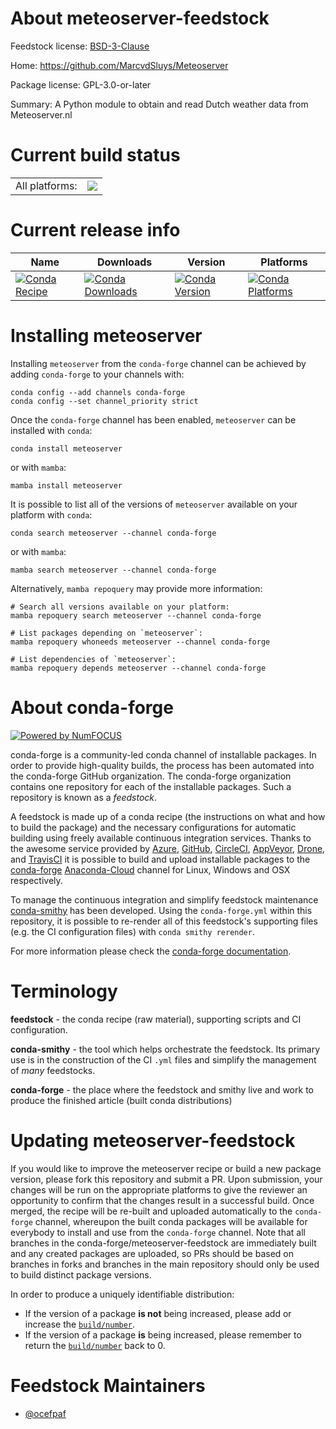 About meteoserver-feedstock
===========================

Feedstock license: [BSD-3-Clause](https://github.com/conda-forge/meteoserver-feedstock/blob/main/LICENSE.txt)

Home: https://github.com/MarcvdSluys/Meteoserver

Package license: GPL-3.0-or-later

Summary: A Python module to obtain and read Dutch weather data from Meteoserver.nl

Current build status
====================


<table><tr><td>All platforms:</td>
    <td>
      <a href="https://dev.azure.com/conda-forge/feedstock-builds/_build/latest?definitionId=17587&branchName=main">
        <img src="https://dev.azure.com/conda-forge/feedstock-builds/_apis/build/status/meteoserver-feedstock?branchName=main">
      </a>
    </td>
  </tr>
</table>

Current release info
====================

| Name | Downloads | Version | Platforms |
| --- | --- | --- | --- |
| [![Conda Recipe](https://img.shields.io/badge/recipe-meteoserver-green.svg)](https://anaconda.org/conda-forge/meteoserver) | [![Conda Downloads](https://img.shields.io/conda/dn/conda-forge/meteoserver.svg)](https://anaconda.org/conda-forge/meteoserver) | [![Conda Version](https://img.shields.io/conda/vn/conda-forge/meteoserver.svg)](https://anaconda.org/conda-forge/meteoserver) | [![Conda Platforms](https://img.shields.io/conda/pn/conda-forge/meteoserver.svg)](https://anaconda.org/conda-forge/meteoserver) |

Installing meteoserver
======================

Installing `meteoserver` from the `conda-forge` channel can be achieved by adding `conda-forge` to your channels with:

```
conda config --add channels conda-forge
conda config --set channel_priority strict
```

Once the `conda-forge` channel has been enabled, `meteoserver` can be installed with `conda`:

```
conda install meteoserver
```

or with `mamba`:

```
mamba install meteoserver
```

It is possible to list all of the versions of `meteoserver` available on your platform with `conda`:

```
conda search meteoserver --channel conda-forge
```

or with `mamba`:

```
mamba search meteoserver --channel conda-forge
```

Alternatively, `mamba repoquery` may provide more information:

```
# Search all versions available on your platform:
mamba repoquery search meteoserver --channel conda-forge

# List packages depending on `meteoserver`:
mamba repoquery whoneeds meteoserver --channel conda-forge

# List dependencies of `meteoserver`:
mamba repoquery depends meteoserver --channel conda-forge
```


About conda-forge
=================

[![Powered by
NumFOCUS](https://img.shields.io/badge/powered%20by-NumFOCUS-orange.svg?style=flat&colorA=E1523D&colorB=007D8A)](https://numfocus.org)

conda-forge is a community-led conda channel of installable packages.
In order to provide high-quality builds, the process has been automated into the
conda-forge GitHub organization. The conda-forge organization contains one repository
for each of the installable packages. Such a repository is known as a *feedstock*.

A feedstock is made up of a conda recipe (the instructions on what and how to build
the package) and the necessary configurations for automatic building using freely
available continuous integration services. Thanks to the awesome service provided by
[Azure](https://azure.microsoft.com/en-us/services/devops/), [GitHub](https://github.com/),
[CircleCI](https://circleci.com/), [AppVeyor](https://www.appveyor.com/),
[Drone](https://cloud.drone.io/welcome), and [TravisCI](https://travis-ci.com/)
it is possible to build and upload installable packages to the
[conda-forge](https://anaconda.org/conda-forge) [Anaconda-Cloud](https://anaconda.org/)
channel for Linux, Windows and OSX respectively.

To manage the continuous integration and simplify feedstock maintenance
[conda-smithy](https://github.com/conda-forge/conda-smithy) has been developed.
Using the ``conda-forge.yml`` within this repository, it is possible to re-render all of
this feedstock's supporting files (e.g. the CI configuration files) with ``conda smithy rerender``.

For more information please check the [conda-forge documentation](https://conda-forge.org/docs/).

Terminology
===========

**feedstock** - the conda recipe (raw material), supporting scripts and CI configuration.

**conda-smithy** - the tool which helps orchestrate the feedstock.
                   Its primary use is in the construction of the CI ``.yml`` files
                   and simplify the management of *many* feedstocks.

**conda-forge** - the place where the feedstock and smithy live and work to
                  produce the finished article (built conda distributions)


Updating meteoserver-feedstock
==============================

If you would like to improve the meteoserver recipe or build a new
package version, please fork this repository and submit a PR. Upon submission,
your changes will be run on the appropriate platforms to give the reviewer an
opportunity to confirm that the changes result in a successful build. Once
merged, the recipe will be re-built and uploaded automatically to the
`conda-forge` channel, whereupon the built conda packages will be available for
everybody to install and use from the `conda-forge` channel.
Note that all branches in the conda-forge/meteoserver-feedstock are
immediately built and any created packages are uploaded, so PRs should be based
on branches in forks and branches in the main repository should only be used to
build distinct package versions.

In order to produce a uniquely identifiable distribution:
 * If the version of a package **is not** being increased, please add or increase
   the [``build/number``](https://docs.conda.io/projects/conda-build/en/latest/resources/define-metadata.html#build-number-and-string).
 * If the version of a package **is** being increased, please remember to return
   the [``build/number``](https://docs.conda.io/projects/conda-build/en/latest/resources/define-metadata.html#build-number-and-string)
   back to 0.

Feedstock Maintainers
=====================

* [@ocefpaf](https://github.com/ocefpaf/)

